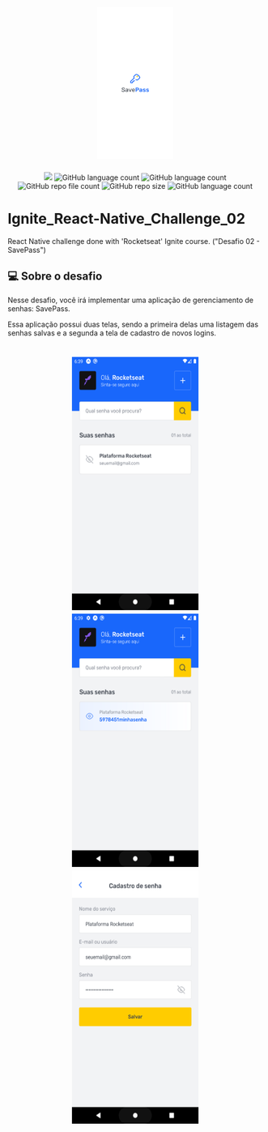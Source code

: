 <h1 align="center">
  <img src="assets/images/splash.png" width="150" height="300">
</h1>

<p align="center">
  <img src="http://img.shields.io/static/v1?label=STATUS&message=Concluded&color=blue&style=flat"/>
  <img alt="GitHub language count" src="https://img.shields.io/github/languages/count/Rafa-KozAnd/Ignite_React-Native_Challenge_02">
  <img alt="GitHub language count" src="https://img.shields.io/github/languages/top/Rafa-KozAnd/Ignite_React-Native_Challenge_02">
  <img alt="GitHub repo file count" src="https://img.shields.io/github/directory-file-count/Rafa-KozAnd/Ignite_React-Native_Challenge_02">
  <img alt="GitHub repo size" src="https://img.shields.io/github/repo-size/Rafa-KozAnd/Ignite_React-Native_Challenge_02">
  <img alt="GitHub language count" src="https://img.shields.io/github/license/Rafa-KozAnd/Ignite_React-Native_Challenge_02">
</p>

# Ignite_React-Native_Challenge_02

React Native challenge done with 'Rocketseat' Ignite course. ("Desafio 02 - SavePass")

## 💻 Sobre o desafio

Nesse desafio, você irá implementar uma aplicação de gerenciamento de senhas: SavePass.

Essa aplicação possui duas telas, sendo a primeira delas uma listagem das senhas salvas e a segunda a tela de cadastro de novos logins.

<h1 align="center">
  <img src="Print/Print01.png" width="250" height="500">   
  <img src="Print/Print02.png" width="250" height="500">   
  <img src="Print/Print03.png" width="250" height="500">   
</h1>
